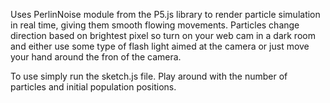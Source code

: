 Uses PerlinNoise module from the P5.js library to render particle simulation in real time, giving them smooth flowing movements. Particles change direction based on brightest pixel 
so turn on your web cam in a dark room and either use some type of flash light aimed at the camera or just move your hand around the fron of the camera.

To use simply run the sketch.js file. Play around with the number of particles and initial population positions.

